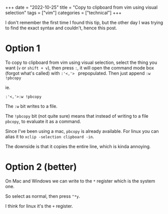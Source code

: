 
+++
date = "2022-10-25"
title = "Copy to clipboard from vim using visual selection"
tags = ["vim"]
categories = ["technical"]
+++

I don't remember the first time I found this tip, but the other day I was trying to find the exact syntax and couldn't, hence this post.

# Option 1
To copy to clipboard from vim using visual selection, select the thing you want (`v` or `shift + v`), then press `:`, it will open the command mode box (forgot what's called) with `:'<,'> ` prepopulated. Then just append `:w !pbcopy`

ie.

```vim
:'<,'>:w !pbcopy
```


The `:w` bit writes to a file.

The `!pbcopy` bit (not quite sure) means that instead of writing to a file `pbcopy`, to evaluate it as a command.


Since I've been using a mac, `pbcopy` is already available. For linux you can alias it to `xclip -selection clipboard -in`.


The downside is that it copies the entire line, which is kinda annoying.

# Option 2 (better)
On Mac and Windows we can write to the `*` register which is the system one.

So select as normal, then press `"*y`.

I think for linux it's the `+` register.
